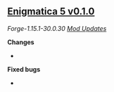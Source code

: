 ## [Enigmatica 5 v0.1.0](https://github.com/NillerMedDild/Enigmatica5/tree/0.1.0)
*Forge-1.15.1-30.0.30*
*[Mod Updates](https://github.com/NillerMedDild/Enigmatica5/blob/master/CHANGELOG-MODS.md)*

**Changes**

- 
**Fixed bugs**

- 
